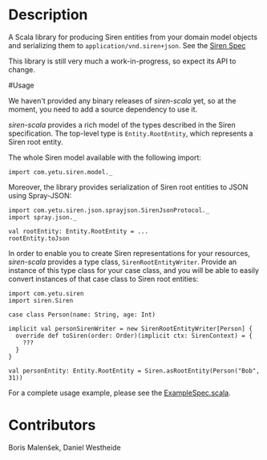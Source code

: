 # Description

A Scala library for producing Siren entities from your domain model objects and serializing them to 
`application/vnd.siren+json`. See the [Siren Spec](http://sirenspec.org)

This library is still very much a work-in-progress, so expect its API to change.

#Usage

We haven't provided any binary releases of _siren-scala_ yet, so at the moment, you need to add a
source dependency to use it.

_siren-scala_ provides a rich model of the types described in the Siren specification. The top-level
type is `Entity.RootEntity`, which represents a Siren root entity. 

The whole Siren model available with the following import: 

    import com.yetu.siren.model._

Moreover, the library provides serialization of Siren root entities to JSON using Spray-JSON:

    import com.yetu.siren.json.sprayjson.SirenJsonProtocol._
    import spray.json._
    
    val rootEntity: Entity.RootEntity = ...
    rootEntity.toJson

In order to enable you to create Siren representations for your resources, _siren-scala_ provides a
type class, `SirenRootEntityWriter`. Provide an instance of this type class for your case class, and 
you will be able to easily convert instances of that case class to Siren root entities:
 
    import com.yetu.siren
    import siren.Siren
    
    case class Person(name: String, age: Int)
    
    implicit val personSirenWriter = new SirenRootEntityWriter[Person] {
      override def toSiren(order: Order)(implicit ctx: SirenContext) = {
        ???      
      }
    }
    
    val personEntity: Entity.RootEntity = Siren.asRootEntity(Person("Bob", 31))

For a complete usage example, please see the [ExampleSpec.scala](src/test/scala/com/yetu/siren/ExampleSpec.scala).

# Contributors

Boris Malenšek, Daniel Westheide